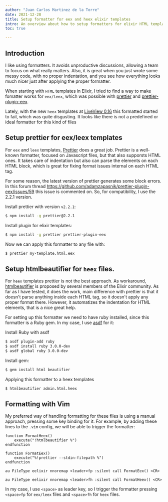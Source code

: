 ```yaml
---
author: "Juan Carlos Martinez de la Torre"
date: 2021-12-28
title: Setup formatter for eex and heex elixir templates  
intro: An overview about how to setup formatters for elixir HTML templates.  
toc: true

---
```


## Introduction

I like using formatters. It avoids unproductive discussions, allowing a team to focus on what really matters. Also, it is great when you just wrote some messy code, with no proper indentation, and you see how everything looks much nicer just after applying the proper formatter.

When starting with `HTML` templates in Elixir, I tried to find a way to make fomatter works for `eex/leex`, which was possible with [prettier](https://prettier.io/) and [prettier-plugin-eex](https://www.npmjs.com/package/prettier-plugin-eex).

Lately, with the new `heex` templates at [LiveView 0.16](https://www.phoenixframework.org/blog/phoenix-1.6-released) this formatted started to fail, which was quite disgusting. It looks like there is not a predefined or ideal formatter for this kind of files

## Setup prettier for eex/leex templates 

For `eex` and `leex` templates, [Prettier](https://prettier.io/) does a great job. Prettier is a well-known formatter, focused on Javascript files, but that also supporsts HTML ones. It takes care of indentation but also can parse the elements on each HTML block, which is great for fixing format issues internal on each HTML tag. 

For some reason, the latest version of prettier generates some block errors. In this forum thread https://github.com/adamzapasnik/prettier-plugin-eex/issues/59 this issue is commented on. So, for compatibility, I use the 2.2.1 version.

Install prettier with version `v2.2.1`:

```bash
$ npm install -g prettier@2.2.1
```

Install plugin for elixir templates:

```bash
$ npm install -g prettier prettier-plugin-eex
```

Now we can apply this formatter to any file with: 

```bash
$ prettier my-template.html.eex
```

## Setup htmlbeautifier for `heex` files.

For `heex` templates prettier is not the best approach. As workaround, [htmlbeautifier](https://github.com/threedaymonk/htmlbeautifier) is proposed by several members of the Elixir community. As far as I have tested, it does the work, main difference with prettier is that it doesn't parse anything inside each HTML tag, so it doesn't apply any proper format there. However, it automatizes the indentation for HTML elements, that is a nice great help. 

For setting up this formatter we need to have ruby installed, since this formatter is a Ruby gem. In my case, I use [asdf](https://github.com/asdf-vm/asdf) for it: 

Install Ruby with asdf

```bash
$ asdf plugin-add ruby
$ asdf install ruby 3.0.0-dev
$ asdf global ruby 3.0.0-dev
```

Install gem:

```bash
$ gem install html beautifier
```

Applying this formatter to a heex templates


```bash
$ htmlbeautifier admin.html.heex
```

## Formatting with Vim

My preferred way of handling formatting for these files is using a manual approach, pressing some key binding for it. For example, by adding these lines to the `.vim` config, we will be able to trigger the formatter:

```vim
function FormatHeex()
	execute("!htmlbeautifier %")
endfunction

function FormatEex()
	execute("%!prettier --stdin-filepath %")
endfunction

au FileType eelixir nnoremap <leader>fp :silent call FormatEex() <CR>

au FileType eelixir nnoremap <leader>fh :silent call FormatHeex() <CR>
```

In my case, I use `<space>` as leader key, so I trigger the formatter pressing `<space>fp` for `eex/leex` files and `<space>fh`  for `heex` files.
